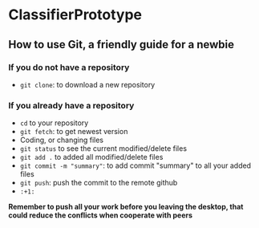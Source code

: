 # ClassifierPrototype

## How to use Git, a friendly guide for a newbie

### If you do not have a repository
- `git clone`: to download a new repository

### If you already have a repository
- `cd` to your repository
- `git fetch`: to get newest version
- Coding, or changing files
- `git status` to see the current modified/delete files
- `git add .` to added all modified/delete files
- `git commit -m "summary"`: to add commit "summary" to all your added files
- `git push`: push the commit to the remote github
- `:+1:`

**Remember to push all your work before you leaving the desktop, that could reduce the conflicts when cooperate with peers**
